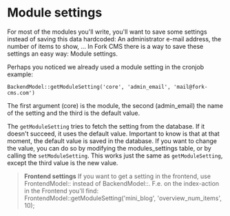 # Module settings

For most of the modules you'll write, you'll want to save some settings instead of saving this data hardcoded: An administrator e-mail address, the number of items to show, ... In Fork CMS there is a way to save these settings an easy way: Module settings.

Perhaps you noticed we already used a module setting in the cronjob example:

```
BackendModel::getModuleSetting('core', 'admin_email', 'mail@fork-cms.com')
```

The first argument (core) is the module, the second (admin_email) the name of the setting and the third is the default value.

The `getModuleSetting` tries to fetch the setting from the database. If it doesn't succeed, it uses the default value. Important to know is that at that moment, the default value is saved in the database. If you want to change the value, you can do so by modifying the modules_settings table, or by calling the `setModuleSetting`. This works just the same as `getModuleSetting`, except the third value is the new value.

> **Frontend settings**
> If you want to get a setting in the frontend, use FrontendModel:: instead of BackendModel::. F.e. on the index-action in the Frontend you'll find:
>  FrontendModel::getModuleSetting('mini_blog', 'overview_num_items', 10);